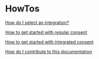 # HowTos

<!--
How-To Guides - Problem-Oriented

Help users solve specific problems or accomplish specific tasks. Provide practical, step-by-step instructions for intermediate users.
-->

[How do I select an integration?](select_integration.md)

[How to get started with regular consent](get_started_regular.md)

[How to get started with integrated consent](get_started_integrated.md)

[How do I contribute to this documentation](contributing.md)
